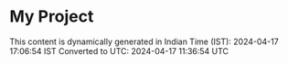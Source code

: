 # My Project

This content is dynamically generated in Indian Time (IST): 2024-04-17 17:06:54 IST
Converted to UTC: 2024-04-17 11:36:54 UTC
